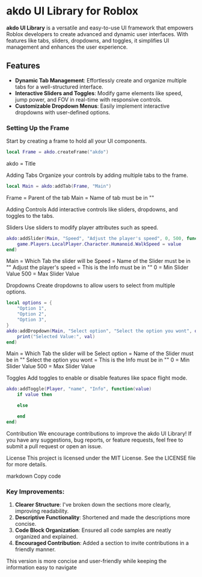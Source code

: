 # akdo UI Library for Roblox

**akdo UI Library** is a versatile and easy-to-use UI framework that empowers Roblox developers to create advanced and dynamic user interfaces. With features like tabs, sliders, dropdowns, and toggles, it simplifies UI management and enhances the user experience.

## Features

- **Dynamic Tab Management**: Effortlessly create and organize multiple tabs for a well-structured interface.
- **Interactive Sliders and Toggles**: Modify game elements like speed, jump power, and FOV in real-time with responsive controls.
- **Customizable Dropdown Menus**: Easily implement interactive dropdowns with user-defined options.

### Setting Up the Frame

Start by creating a frame to hold all your UI components.

```lua
local Frame = akdo.createFrame("akdo")
```
akdo = Title

Adding Tabs
Organize your controls by adding multiple tabs to the frame.

```lua
local Main = akdo:addTab(Frame, "Main")
```
Frame = Parent of the tab
Main = Name of tab must be in ""

Adding Controls
Add interactive controls like sliders, dropdowns, and toggles to the tabs.

Sliders
Use sliders to modify player attributes such as speed.

```lua
akdo:addSlider(Main, "Speed", "Adjust the player's speed", 0, 500, function(value)
    game.Players.LocalPlayer.Character.Humanoid.WalkSpeed = value
end)
```
Main = Which Tab the slider will be
Speed = Name of the Slider must be in ""
Adjust the player's speed = This is the Info must be in ""
0 = Min Slider Value
500 = Max Slider Value

Dropdowns
Create dropdowns to allow users to select from multiple options.

```lua
local options = {
    "Option 1",
    "Option 2",
    "Option 3",
}
akdo:addDropdown(Main, "Select option", "Select the option you wont", options, 2, function(val)
    print("Selected Value:", val)
end)
```
Main = Which Tab the slider will be
Select option = Name of the Slider must be in ""
Select the option you wont = This is the Info must be in ""
0 = Min Slider Value
500 = Max Slider Value

Toggles
Add toggles to enable or disable features like space flight mode.

```lua
akdo:addToggle(Player, "name", "Info", function(value)
    if value then

    else

    end
end)
```

Contribution
We encourage contributions to improve the akdo UI Library! If you have any suggestions, bug reports, or feature requests, feel free to submit a pull request or open an issue.

License
This project is licensed under the MIT License. See the LICENSE file for more details.

markdown
Copy code

### Key Improvements:
1. **Clearer Structure**: I've broken down the sections more clearly, improving readability.
2. **Descriptive Functionality**: Shortened and made the descriptions more concise.
3. **Code Block Organization**: Ensured all code samples are neatly organized and explained.
4. **Encouraged Contribution**: Added a section to invite contributions in a friendly manner.

This version is more concise and user-friendly while keeping the information easy to navigate
